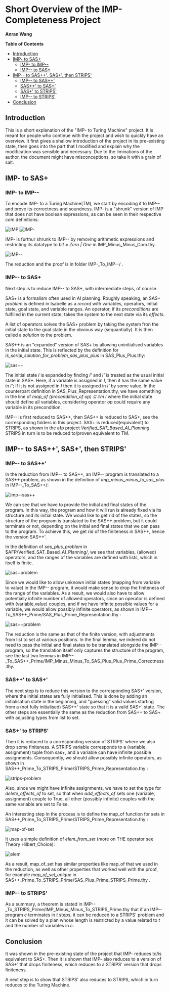 # Short Overview of the IMP- Completeness Project #
**Anran Wang**
  
**Table of Contents**
- [Introduction](#introduction)
- [IMP- to SAS+](#imp--to-sas)
  - [IMP- to IMP--](#imp--to-imp--)
  - [IMP-- to SAS+](#imp---to-sas)
- [IMP-- to SAS++', SAS+', then STRIPS'](#imp---to-sas-sas-then-strips)
  - [IMP-- to SAS++'](#imp---to-sas-1)
  - [SAS++' to SAS+'](#sas-to-sas)
  - [SAS+' to STRIPS'](#sas-to-strips)
  - [IMP-- to STRIPS'](#imp---to-strips)
- [Conclusion](#conclusion)

## Introduction ##
This is a short explanation of the "IMP- to Turing Machine" project. It is meant for people who continue with the project and wish to quickly have an overview.
It first gives a shallow introduction of the project in its pre-existing state, then goes into the part that I modified and explain why the modification was sensible and necessary. 
Due to the liminations of the author, the document might have misconceptions, so take it with a grain of salt. 

## IMP- to SAS+ ##
### IMP- to IMP-- ###
To encode IMP- to a Turing Machine(TM), we start by encoding it to IMP-- and prove its correctness and soundness. IMP- is a "shrunk" version of IMP that does not have boolean expressions, as can be seen in their respective *com* definitions:

![IMP](./images/imp.png)
![IMP-](./images/imp-.png)

IMP- is furthur shrunk to IMP-- by removing arithmetic expressions and restricting its datatype to *bit = Zero | One* in IMP_Minus_Minus_Com.thy.

![IMP--](./images/imp--.jpg)

The reduction and the proof is in folder IMP-_To_IMP--/ .

### IMP-- to SAS+ ###
Next step is to reduce IMP-- to SAS+, with intermediate steps, of course.

SAS+ is a formalism often used in AI planning. Roughly speaking, an SAS+ *problem* is defined in Isabelle as a *record* with variables, operators, initial state, goal state, and variable ranges.
An operator, if its *preconditions* are fulfilled in the current state, takes the system to the next state via its *effects*.

A list of operators solves the SAS+ problem by taking the system fron the initial state to the goal state in the obvious way (sequantially). It is then called a *solution* to the problem.

SAS++ is an "expanded" version of SAS+ by allowing uninitialised variables in the initial state.
This is reflected by the definition for *is_serial_solution_for_problem_sas_plus_plus* in SAS_Plus_Plus.thy:

![sas++](./images/sas%2B%2B_solution.jpg)

The initial state *I* is expanded by finding *I'* and *I'* is treated as the usual initial state in SAS+. Here, if a variable is assigned in *I*, then it has the same value in *I'*; if it is not assigned in *I* then it is assigned in *I'* by some value.
In the counterpart definition in SAS_Plus_Representation.thy, we have something in the line of *map_of (precondition_of op) ⊆⇩m I* where the initial state should define all variables, considering operator *op* could require any variable in its precondition.

IMP-- is first reduced to SAS++, then SAS++ is reduced to SAS+, see the corresponding folders in this project. SAS+ is reduced(equivalent) to STRIPS, as shown in the afp project *Verified_SAT_Based_AI_Planning*. STRIPS in turn is to be reduced to/proven equivalent to TM.

## IMP-- to SAS++', SAS+', then STRIPS' ##
### IMP-- to SAS++' ###
In the reduction from IMP-- to SAS++, an IMP-- program is translated to a SAS++ problem, as shown in the definition of *imp_minus_minus_to_sas_plus* in IMP--_To_SAS++/: 

![imp--sas++](./images/imp--sas%2B%2B.jpg)

We can see that we have to provide the initial and final states of the program. In this way, the program and how it will run is already fixed via its structure and its initial state. 
We would like to get rid of the states, so the structure of the program is translated to the SAS++ problem, but it could terminate or not, depending on the initial and final states that we can pass to the program. To achieve this, we get rid of the finiteness in SAS++, hence the version SAS++'. 

In the definition of *sas_plus_problem* in $AFP/Verified_SAT_Based_AI_Planning/, we see that variables, (allowed) operators, and the ranges of the variables are defined with lists, which in itself is finite. 

![sas+problem](./images/sas%2Bproblem.jpg)

Since we would like to allow unknown initial states (mapping from variable to value) in the IMP-- program, it would make sense to drop the finiteness of the range of the variables. As a result, we would also have to allow potentially infinite number of allowed operators, since an operator is defined with (variable,value) couples, and if we have infinite possible values for a variable, we would allow possibly infinite operators, as shown in IMP--To_SAS++_Prime/SAS_Plus_Prime_Representation.thy :

![sas++problem](./images/sas%2Bprime_problem.jpg) 

The reduction is the same as that of the finite version, with adjustments from list to set at various positions. In the final lemma, we indeed do not need to pass the initial and final states to be translated alongside the IMP-- program, so the translation itself only captures the structure of the program, see the last two lemmas in IMP--_To_SAS++_Prime/IMP_Minus_Minus_To_SAS_Plus_Plus_Prime_Correctness.thy.

### SAS++' to SAS+' ###
The next step is to reduce this version to the corresponding SAS+' version, where the initial states are fully initialised. This is done by adding an initialisation state in the beginning, and "guessing" valid values starting from a (not fully initialised) SAS++' state so that it is a valid SAS+' state. The other steps are essentially the same as the reduction from SAS++ to SAS+ with adjusting types from list to set. 

### SAS+' to STRIPS' ###
Then it is reduced to a corresponding version of STRIPS' where we also drop some finiteness. 
A STRIPS variable corresponds to a (variable, assignment) tuple from sas+, and a variable can have infinite possible assignments. Consequently, we should allow possibly infinite operators, as shown in SAS++_Prime_To_STRIPS_Prime/STRIPS_Prime_Representation.thy : 

![strips-problem](./images/strips-problem.jpg)

Also, since we might have infinite assignments, we have to set the type for *delete_effects_of* to set, so that when *add_effects_of* sets one (variable, assignment) couple to True, all other (possibly infinite) couples with the same variable are set to False. 

An interesting step in the process is to define the map_of function for sets in SAS++_Prime_To_STRIPS_Prime/STRIPS_Prime_Representation.thy : 

![map-of-set](./images/map_of_set.jpg) 

It uses a simple definition of *elem_from_set* (more on THE operator see Theory Hilbert_Choice): 

![elem](./images/elem_from_set.jpg) 

As a result, map_of_set has similar properties like map_of that we used in the reduction, as well as other properties that worked well with the proof, for example *map_of_set_unique* in SAS++_Prime_To_STRIPS_Prime/SAS_Plus_Prime_STRIPS_Prime.thy . 

### IMP-- to STRIPS' ###
As a summary, a theorem is stated in IMP--_To_STRIPS_Prime/IMP_Minus_Minus_To_STRIPS_Prime.thy that if an IMP-- program *c* terminates in *t* steps, it can be reduced to a STRIPS' problem and it can be solved by a plan whose length is restricted by a value related to *t* and the number of variables in *c*. 

## Conclusion ##
It was shown in the pre-existing state of the project that IMP- reduces to/is equivalent to SAS+. 
Then it is shown that IMP- also reduces to a version of SAS+' that drops finiteness, which reduces to a STRIPS' version that drops finiteness. 

A next step is to show that STRIPS' also reduces to STRIPS, which in turn reduces to the Turing Machine. 
